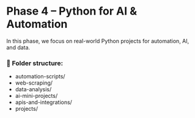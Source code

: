 # Phase 4 – Python for AI & Automation

In this phase, we focus on real-world Python projects for automation, AI, and data.

### 📂 Folder structure:
- automation-scripts/
- web-scraping/
- data-analysis/
- ai-mini-projects/
- apis-and-integrations/
- projects/
